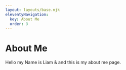 ```yaml
---
layout: layouts/base.njk
eleventyNavigation:
  key: About Me
  order: 3
---
```


# About Me

Hello my Name is Liam & and this is my about me page.
